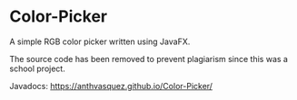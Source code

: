 # Color-Picker
A simple RGB color picker written using JavaFX.

The source code has been removed to prevent plagiarism since this was a school project.

Javadocs:
https://anthvasquez.github.io/Color-Picker/
